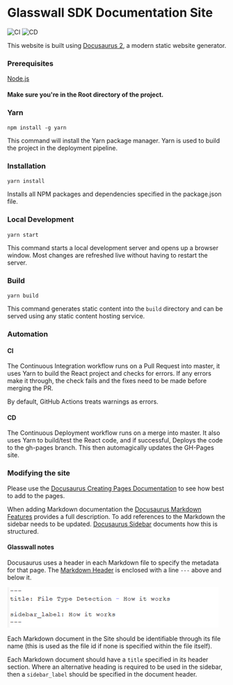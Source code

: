 # Glasswall SDK Documentation Site
![CI](https://github.com/filetrust/glasswall-sdk-site/workflows/CI/badge.svg)
![CD](https://github.com/filetrust/glasswall-sdk-site/workflows/CD/badge.svg)

This website is built using [Docusaurus 2](https://v2.docusaurus.io/), a modern static website generator.

### Prerequisites
[Node.js](https://nodejs.org/en/)

#### Make sure you're in the Root directory of the project.
  
### Yarn
```
npm install -g yarn
```

This command will install the Yarn package manager. Yarn is used to build the project in the deployment pipeline.

### Installation
```
yarn install
```

Installs all NPM packages and dependencies specified in the package.json file.

### Local Development

```
yarn start
```

This command starts a local development server and opens up a browser window. Most changes are refreshed live without having to restart the server.

### Build

```
yarn build
```

This command generates static content into the `build` directory and can be served using any static content hosting service.


### Automation
#### CI
The Continuous Integration workflow runs on a Pull Request into master, it uses Yarn to build the React project and checks for errors. If any errors make it through, the check fails and the fixes need to be made before merging the PR.

By default, GitHub Actions treats warnings as errors.

#### CD
The Continuous Deployment workflow runs on a merge into master. It also uses Yarn to build/test the React code, and if successful, Deploys the code to the gh-pages branch. This then automagically updates the GH-Pages site.

### Modifying the site

Please use the [Docusaurus Creating Pages Documentation](https://v2.docusaurus.io/docs/2.0.0-alpha.43/creating-pages) to see how best to add to the pages.

When adding Markdown documentation the [Docusaurus Markdown Features](https://v2.docusaurus.io/docs/2.0.0-alpha.43/markdown-features) provides a full description. To add references to the Markdown the sidebar needs to be updated. [Docusaurus Sidebar](https://v2.docusaurus.io/docs/2.0.0-alpha.43/sidebar) documents how this is structured.

#### Glasswall notes
Docusaurus uses a header in each Markdown file to specify the metadata for that page. The [Markdown Header](/https://v2.docusaurus.io/docs/2.0.0-alpha.43/markdown-features#markdown-headers) is enclosed with a line ```---``` above and below it.

![Markdown Header Example](/readme-content/markdown-header-example.png)

Each Markdown document in the Site should be identifiable through its file name (this is used as the file id if none is specified within the file itself).

Each Markdown document should have a ```title``` specified in its header section.
Where an alternative heading is required to be used in the sidebar, then a ```sidebar_label``` should be specified in the document header.

